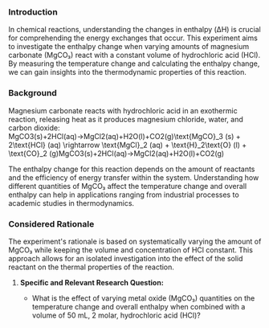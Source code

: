 ### Introduction

In chemical reactions, understanding the changes in enthalpy (ΔH) is crucial for comprehending the energy exchanges that occur. This experiment aims to investigate the enthalpy change when varying amounts of magnesium carbonate (MgCO₃) react with a constant volume of hydrochloric acid (HCl). By measuring the temperature change and calculating the enthalpy change, we can gain insights into the thermodynamic properties of this reaction.

### Background

Magnesium carbonate reacts with hydrochloric acid in an exothermic reaction, releasing heat as it produces magnesium chloride, water, and carbon dioxide: MgCO3(s)+2HCl(aq)→MgCl2(aq)+H2O(l)+CO2(g)\text{MgCO}_3 (s) + 2\text{HCl} (aq) \rightarrow \text{MgCl}_2 (aq) + \text{H}_2\text{O} (l) + \text{CO}_2 (g)MgCO3​(s)+2HCl(aq)→MgCl2​(aq)+H2​O(l)+CO2​(g)

The enthalpy change for this reaction depends on the amount of reactants and the efficiency of energy transfer within the system. Understanding how different quantities of MgCO₃ affect the temperature change and overall enthalpy can help in applications ranging from industrial processes to academic studies in thermodynamics.

### Considered Rationale

The experiment's rationale is based on systematically varying the amount of MgCO₃ while keeping the volume and concentration of HCl constant. This approach allows for an isolated investigation into the effect of the solid reactant on the thermal properties of the reaction.

1. **Specific and Relevant Research Question:**
    
    - What is the effect of varying metal oxide (MgCO₃) quantities on the temperature change and overall enthalpy when combined with a volume of 50 mL, 2 molar, hydrochloric acid (HCl)?